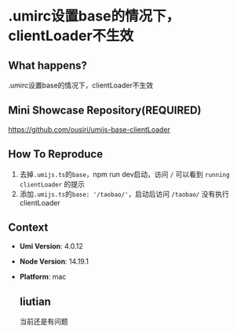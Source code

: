 # .umirc设置base的情况下，clientLoader不生效

## What happens?

.umirc设置base的情况下，clientLoader不生效

## Mini Showcase Repository(REQUIRED)

https://github.com/ousiri/umijs-base-clientLoader

## How To Reproduce

1. 去掉`.umijs.ts`的`base`，npm run dev启动，访问 `/` 可以看到 `running clientLoader` 的提示
2. 添加`.umijs.ts`的`base: '/taobao/'`，启动后访问 `/taobao/` 没有执行clientLoader

## Context

- **Umi Version**: 4.0.12
- **Node Version**: 14.19.1
- **Platform**: mac

  ## liutian

  当前还是有问题
